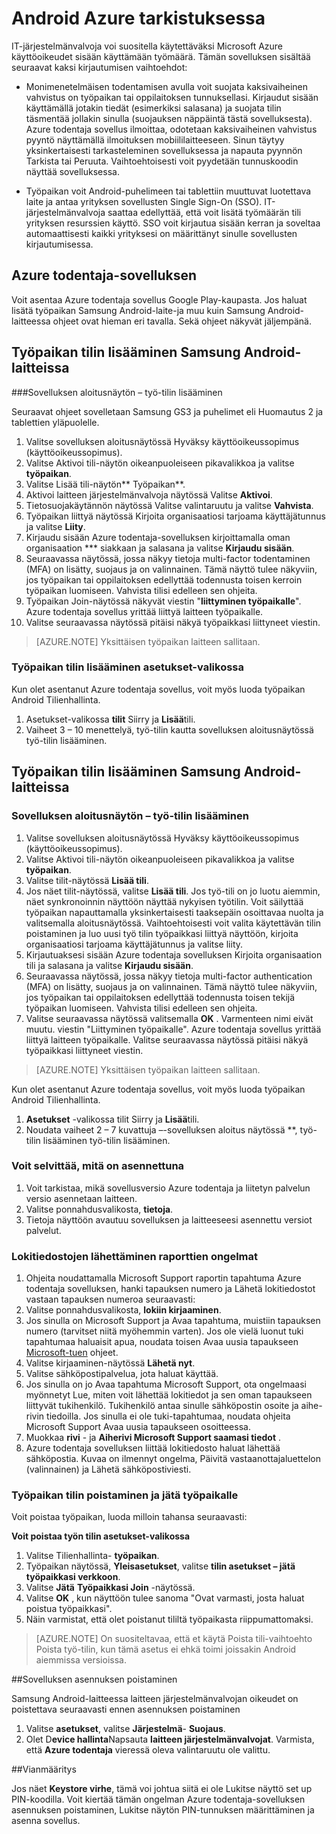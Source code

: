 
<properties
    pageTitle="Azure tarkistuksessa Android | Microsoft Azure"
    description="Microsoft Azure todentaja app voidaan sisään käyttämään työresurssit. Azure todentaja sovellus ilmoittaa, odotetaan kaksivaiheinen vahvistus pyyntö näyttämällä ilmoituksen mobiililaitteeseen."
    services="active-directory"
    documentationCenter=""
    authors="femila"
    manager="swadhwa"
    editor=""/>

<tags
    ms.service="active-directory"
    ms.workload="identity"
    ms.tgt_pltfrm="na"
    ms.devlang="na"
    ms.topic="article"
    ms.date="09/27/2016"
    ms.author="femila"/>

# <a name="azure-authenticator-for-android"></a>Android Azure tarkistuksessa

IT-järjestelmänvalvoja voi suositella käytettäväksi Microsoft Azure käyttöoikeudet sisään käyttämään työmäärä. Tämän sovelluksen sisältää seuraavat kaksi kirjautumisen vaihtoehdot:

* Monimenetelmäisen todentamisen avulla voit suojata kaksivaiheinen vahvistus on työpaikan tai oppilaitoksen tunnuksellasi. Kirjaudut sisään käyttämällä jotakin tiedät (esimerkiksi salasana) ja suojata tilin täsmentää jollakin sinulla (suojauksen näppäintä tästä sovelluksesta). Azure todentaja sovellus ilmoittaa, odotetaan kaksivaiheinen vahvistus pyyntö näyttämällä ilmoituksen mobiililaitteeseen. Sinun täytyy yksinkertaisesti tarkasteleminen sovelluksessa ja napauta pyynnön Tarkista tai Peruuta. Vaihtoehtoisesti voit pyydetään tunnuskoodin näyttää sovelluksessa.

* Työpaikan voit Android-puhelimeen tai tablettiin muuttuvat luotettava laite ja antaa yrityksen sovellusten Single Sign-On (SSO). IT-järjestelmänvalvoja saattaa edellyttää, että voit lisätä työmäärän tili yrityksen resurssien käyttö. SSO voit kirjautua sisään kerran ja soveltaa automaattisesti kaikki yrityksesi on määrittänyt sinulle sovellusten kirjautumisessa.

## <a name="installing-the-azure-authenticator-app"></a>Azure todentaja-sovelluksen

Voit asentaa Azure todentaja sovellus Google Play-kaupasta.
Jos haluat lisätä työpaikan Samsung Android-laite-ja muu kuin Samsung Android-laitteessa ohjeet ovat hieman eri tavalla. Sekä ohjeet näkyvät jäljempänä.

<a name="adding-the-work-account-from-samsung-android-device"></a>Työpaikan tilin lisääminen Samsung Android-laitteissa
----------------------------------------------------------------------------------------------------------------
###<a name="adding-the-work-account-through-the-app-home-screen"></a>Sovelluksen aloitusnäytön – työ-tilin lisääminen

Seuraavat ohjeet sovelletaan Samsung GS3 ja puhelimet eli Huomautus 2 ja tablettien yläpuolelle.

1. Valitse sovelluksen aloitusnäytössä Hyväksy käyttöoikeussopimus (käyttöoikeussopimus).
2. Valitse Aktivoi tili-näytön oikeanpuoleiseen pikavalikkoa ja valitse **työpaikan**.
3. Valitse Lisää tili-näytön** Työpaikan**.
4. Aktivoi laitteen järjestelmänvalvoja näytössä Valitse **Aktivoi**.
5. Tietosuojakäytännön näytössä Valitse valintaruutu ja valitse **Vahvista**.
6. Työpaikan liittyä näytössä Kirjoita organisaatiosi tarjoama käyttäjätunnus ja valitse **Liity**.
7. Kirjaudu sisään Azure todentaja-sovelluksen kirjoittamalla oman organisaation *** siakkaan ja salasana ja valitse **Kirjaudu sisään**.
8. Seuraavassa näytössä, jossa näkyy tietoja multi-factor todentaminen (MFA) on lisätty, suojaus ja on valinnainen. Tämä näyttö tulee näkyviin, jos työpaikan tai oppilaitoksen edellyttää todennusta toisen kerroin työpaikan luomiseen. Vahvista tilisi edelleen sen ohjeita.
9. Työpaikan Join-näytössä näkyvät viestin "**liittyminen työpaikalle**". Azure todentaja sovellus yrittää liittyä laitteen työpaikalle.
10. Valitse seuraavassa näytössä pitäisi näkyä työpaikkasi liittyneet viestin.

>[AZURE.NOTE]
> Yksittäisen työpaikan laitteen sallitaan.

### <a name="adding-the-work-account-from-the-settings-menu"></a>Työpaikan tilin lisääminen asetukset-valikossa
Kun olet asentanut Azure todentaja sovellus, voit myös luoda työpaikan Android Tilienhallinta.

1. Asetukset-valikossa **tilit** Siirry ja **Lisää**tili.
2. Vaiheet 3 – 10 menettelyä, työ-tilin kautta sovelluksen aloitusnäytössä työ-tilin lisääminen.

<a name="adding-the-work-account-from-a-non-samsung-android-device"></a>Työpaikan tilin lisääminen Samsung Android-laitteissa
------------------------------------------------------------------------------------------------------------------
### <a name="adding-the-work-account-through-the-app-home-screen"></a>Sovelluksen aloitusnäytön – työ-tilin lisääminen

1. Valitse sovelluksen aloitusnäytössä Hyväksy käyttöoikeussopimus (käyttöoikeussopimus).
2. Valitse Aktivoi tili-näytön oikeanpuoleiseen pikavalikkoa ja valitse **työpaikan**.
3. Valitse tilit-näytössä **Lisää tili**.
4. Jos näet tilit-näytössä, valitse **Lisää tili**. Jos työ-tili on jo luotu aiemmin, näet synkronoinnin näyttöön näyttää nykyisen työtilin. Voit säilyttää työpaikan napauttamalla yksinkertaisesti taaksepäin osoittavaa nuolta ja valitsemalla aloitusnäytössä. Vaihtoehtoisesti voit valita käytettävän tilin poistaminen ja luo uusi työ tilin työpaikkasi liittyä näyttöön, kirjoita organisaatiosi tarjoama käyttäjätunnus ja valitse liity.
5. Kirjautuaksesi sisään Azure todentaja sovelluksen Kirjoita organisaation tili ja salasana ja valitse **Kirjaudu sisään**.
7. Seuraavassa näytössä, jossa näkyy tietoja multi-factor authentication (MFA) on lisätty, suojaus ja on valinnainen. Tämä näyttö tulee näkyviin, jos työpaikan tai oppilaitoksen edellyttää todennusta toisen tekijä työpaikan luomiseen. Vahvista tilisi edelleen sen ohjeita.
8. Valitse seuraavassa näytössä valitsemalla **OK** . Varmenteen nimi eivät muutu.
viestin "Liittyminen työpaikalle". Azure todentaja sovellus yrittää liittyä laitteen työpaikalle.
Valitse seuraavassa näytössä pitäisi näkyä työpaikkasi liittyneet viestin.

>[AZURE.NOTE]
> Yksittäisen työpaikan laitteen sallitaan.

Kun olet asentanut Azure todentaja sovellus, voit myös luoda työpaikan Android Tilienhallinta.

1. **Asetukset** -valikossa tilit Siirry ja **Lisää**tili.
2. Noudata vaiheet 2 – 7 kuvattuja –-sovelluksen aloitus näytössä **, työ-tilin lisääminen työ-tilin lisääminen.

### <a name="how-to-find-out-which-version-is-installed"></a>Voit selvittää, mitä on asennettuna

1. Voit tarkistaa, mikä sovellusversio Azure todentaja ja liitetyn palvelun versio asennetaan laitteen.
2. Valitse ponnahdusvalikosta, **tietoja**.
3. Tietoja näyttöön avautuu sovelluksen ja laitteeseesi asennettu versiot palvelut.
 
### <a name="sending-log-files-to-report-issues"></a>Lokitiedostojen lähettäminen raporttien ongelmat

1. Ohjeita noudattamalla Microsoft Support raportin tapahtuma Azure todentaja sovelluksen, hanki tapauksen numero ja Lähetä lokitiedostot vastaan tapauksen numeroa seuraavasti:
2. Valitse ponnahdusvalikosta, **lokiin kirjaaminen**.
3. Jos sinulla on Microsoft Support ja Avaa tapahtuma, muistiin tapauksen numero (tarvitset niitä myöhemmin varten). Jos ole vielä luonut tuki tapahtumaa haluaisit apua, noudata toisen Avaa uusia tapaukseen [Microsoft-tuen](https://support.microsoft.com/en-us/contactus) ohjeet.
4. Valitse kirjaaminen-näytössä **Lähetä nyt**.
5. Valitse sähköpostipalvelua, jota haluat käyttää.
7. Jos sinulla on jo Avaa tapahtuma Microsoft Support, ota ongelmaasi myönnetyt Lue, miten voit lähettää lokitiedot ja sen oman tapaukseen liittyvät tukihenkilö. Tukihenkilö antaa sinulle sähköpostin osoite ja aihe-rivin tiedoilla. Jos sinulla ei ole tuki-tapahtumaa, noudata ohjeita Microsoft Support Avaa uusia tapaukseen osoitteessa.
9. Muokkaa **rivi** - ja **Aiherivi Microsoft Support saamasi tiedot** .
10. Azure todentaja sovelluksen liittää lokitiedosto haluat lähettää sähköpostia. Kuvaa on ilmennyt ongelma, Päivitä vastaanottajaluettelon (valinnainen) ja Lähetä sähköpostiviesti.

### <a name="deleting-the-work-account-and-leaving-your-workplace"></a>Työpaikan tilin poistaminen ja jätä työpaikalle

Voit poistaa työpaikan, luoda milloin tahansa seuraavasti:

**Voit poistaa työn tilin asetukset-valikossa**

1. Valitse Tilienhallinta- **työpaikan**.
2. Työpaikan näytössä, **Yleisasetukset**, valitse **tilin asetukset – jätä työpaikkasi verkkoon**.
3. Valitse **Jätä** **Työpaikkasi Join** -näytössä.
4. Valitse **OK** , kun näyttöön tulee sanoma "Ovat varmasti, josta haluat poistua työpaikkasi".
5. Näin varmistat, että olet poistanut tililtä työpaikasta riippumattomaksi.

>[AZURE.NOTE]
>On suositeltavaa, että et käytä Poista tili-vaihtoehto Poista työ-tilin, kun tämä asetus ei ehkä toimi joissakin Android aiemmissa versioissa.

##<a name="uninstalling-the-app"></a>Sovelluksen asennuksen poistaminen

Samsung Android-laitteessa laitteen järjestelmänvalvojan oikeudet on poistettava seuraavasti ennen asennuksen poistaminen 
1. Valitse **asetukset**, valitse **Järjestelmä**- **Suojaus**.
2. Olet D**evice hallinta**Napsauta **laitteen järjestelmänvalvojat**. Varmista, että **Azure todentaja** vieressä oleva valintaruutu ole valittu.

##<a name="troubleshooting"></a>Vianmääritys

Jos näet **Keystore virhe**, tämä voi johtua siitä ei ole Lukitse näyttö set up PIN-koodilla. Voit kiertää tämän ongelman Azure todentaja-sovelluksen asennuksen poistaminen, Lukitse näytön PIN-tunnuksen määrittäminen ja asenna sovellus.
